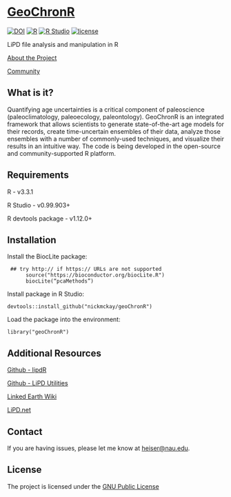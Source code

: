 # [GeoChronR](https://nickmckay.github.io/LiPD-utilities/)

[![DOI](https://zenodo.org/badge/doi/10.5281/zenodo.60812.svg)](http://doi.org/10.5281/zenodo.60812)
[![R](https://img.shields.io/badge/R-3.3.1-blue.svg)]()
[![R Studio](https://img.shields.io/badge/RStudio-0.99.903-yellow.svg)]()
[![license](https://img.shields.io/badge/license-GPL-brightgreen.svg)]()


LiPD file analysis and manipulation in R

[About the Project](https://nickmckay.github.io/GeoChronR/about)

[Community](https://nickmckay.github.io/GeoChronR/community)

## What is it?

Quantifying age uncertainties is a critical component of paleoscience (paleoclimatology, paleoecology, paleontology). GeoChronR is an integrated framework that allows scientists to generate state-of-the-art age models for their records, create time-uncertain ensembles of their data, analyze those ensembles with a number of commonly-used techniques, and visualize their results in an intuitive way. The code is being developed in the open-source and community-supported R platform. 

## Requirements

R - v3.3.1

R Studio - v0.99.903+

R devtools package - v1.12.0+

##

## Installation

Install the  BiocLite package:

```
 ## try http:// if https:// URLs are not supported
      source("https://bioconductor.org/biocLite.R")
      biocLite(“pcaMethods”)
```

Install package in R Studio:

```
devtools::install_github("nickmckay/geoChronR")
```

Load the package into the environment:

```
library("geoChronR")
```

##

## Additional Resources 

[Github - lipdR](https://github.com/nickmckay/LiPD-utilities/tree/master/R) 

[Github - LiPD Utilities](https://github.com/nickmckay/LiPD-utilities)

[Linked Earth Wiki](http://wiki.linked.earth/Main_Page)

[LiPD.net](http://www.lipd.net)


## Contact

If you are having issues, please let me know at [heiser@nau.edu](mailto:heiser@nau.edu).

## License

The project is licensed under the [GNU Public License](https://github.com/nickmckay/GeoChronR/blob/master/Python/LICENSE)

